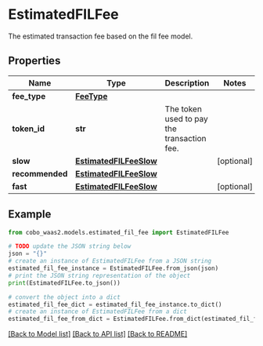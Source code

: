 # EstimatedFILFee

The estimated transaction fee based on the fil fee model.

## Properties

Name | Type | Description | Notes
------------ | ------------- | ------------- | -------------
**fee_type** | [**FeeType**](FeeType.md) |  | 
**token_id** | **str** | The token used to pay the transaction fee. | 
**slow** | [**EstimatedFILFeeSlow**](EstimatedFILFeeSlow.md) |  | [optional] 
**recommended** | [**EstimatedFILFeeSlow**](EstimatedFILFeeSlow.md) |  | 
**fast** | [**EstimatedFILFeeSlow**](EstimatedFILFeeSlow.md) |  | [optional] 

## Example

```python
from cobo_waas2.models.estimated_fil_fee import EstimatedFILFee

# TODO update the JSON string below
json = "{}"
# create an instance of EstimatedFILFee from a JSON string
estimated_fil_fee_instance = EstimatedFILFee.from_json(json)
# print the JSON string representation of the object
print(EstimatedFILFee.to_json())

# convert the object into a dict
estimated_fil_fee_dict = estimated_fil_fee_instance.to_dict()
# create an instance of EstimatedFILFee from a dict
estimated_fil_fee_from_dict = EstimatedFILFee.from_dict(estimated_fil_fee_dict)
```
[[Back to Model list]](../README.md#documentation-for-models) [[Back to API list]](../README.md#documentation-for-api-endpoints) [[Back to README]](../README.md)


